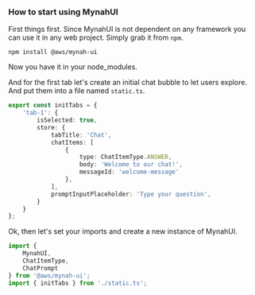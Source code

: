 ### How to start using MynahUI

First things first. Since MynahUI is not dependent on any framework you can use it in any web project. Simply grab it from `npm`.

```console
npm install @aws/mynah-ui
```

Now you have it in your node_modules.

And for the first tab let's create an initial chat bubble to let users explore. And put them into a file named `static.ts`.

```typescript
export const initTabs = {
    'tab-1': {
        isSelected: true,
        store: {
            tabTitle: 'Chat',
            chatItems: [
                {
                    type: ChatItemType.ANSWER,
                    body: 'Welcome to our chat!',
                    messageId: 'welcome-message'
                },
            ],
            promptInputPlaceholder: 'Type your question',
        }
    }
};
```

Ok, then let's set your imports and create a new instance of MynahUI.

```typescript
import { 
    MynahUI, 
    ChatItemType, 
    ChatPrompt
} from '@aws/mynah-ui';
import { initTabs } from './static.ts';
```